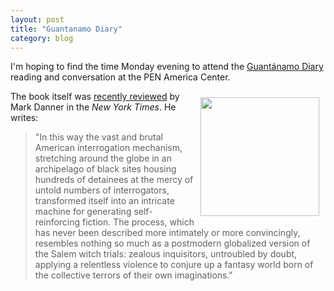 ```yaml
---
layout: post
title: "Guantanamo Diary"
category: blog
---
```


I'm hoping to find the time Monday evening to attend the [Guantánamo Diary](http://www.pen.org/event/2014/12/12/guant%C3%A1namo-diary-evening-reading-and-conversation) reading and conversation at the PEN America Center.

<a href="http://www.amazon.com/Guant%C3%A1namo-Diary-Mohamedou-Ould-Slahi/dp/0316328685"><img src="http://media.npr.org/assets/bakertaylor/covers/g/guantanamo-diary/9780316328685_custom-33d14d6bc99675e4cbbad0cea675816a5248c999-s1200-c15.jpg" width="190" align="right" style="MARGIN: 10px"/></a>

The book itself was [recently reviewed](http://www.nytimes.com/2015/02/15/books/review/guantanamo-diary-by-mohamedou-ould-slahi.html?_r=0) by Mark Danner in the *New York Times*. He writes:

> "In this way the vast and brutal American interrogation mechanism, stretching around the globe in an archipelago of black sites housing hundreds of detainees at the mercy of untold numbers of interrogators, transformed itself into an intricate machine for generating self-reinforcing fiction. The process, which has never been described more intimately or more convincingly, resembles nothing so much as a postmodern globalized version of the Salem witch trials: zealous inquisitors, untroubled by doubt, applying a relentless violence to conjure up a fantasy world born of the collective terrors of their own imaginations."

